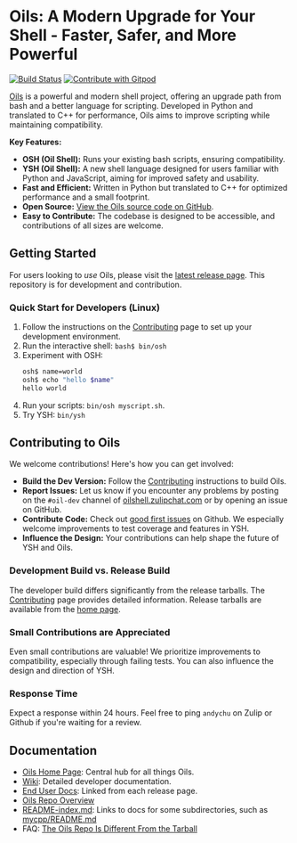 # Oils: A Modern Upgrade for Your Shell - Faster, Safer, and More Powerful

[![Build Status](https://github.com/oils-for-unix/oils/actions/workflows/all-builds.yml/badge.svg?branch=master)](https://github.com/oils-for-unix/oils/actions/workflows/all-builds.yml)
<a href="https://gitpod.io/from-referrer/">
  <img src="https://img.shields.io/badge/Contribute%20with-Gitpod-908a85?logo=gitpod" alt="Contribute with Gitpod" />
</a>

[Oils](https://oils.pub/) is a powerful and modern shell project, offering an upgrade path from bash and a better language for scripting. Developed in Python and translated to C++ for performance, Oils aims to improve scripting while maintaining compatibility.

**Key Features:**

*   **OSH (Oil Shell):** Runs your existing bash scripts, ensuring compatibility.
*   **YSH (Oil Shell):**  A new shell language designed for users familiar with Python and JavaScript, aiming for improved safety and usability.
*   **Fast and Efficient:**  Written in Python but translated to C++ for optimized performance and a small footprint.
*   **Open Source:** [View the Oils source code on GitHub](https://github.com/oils-for-unix/oils).
*   **Easy to Contribute:**  The codebase is designed to be accessible, and contributions of all sizes are welcome.

## Getting Started

For users looking to *use* Oils, please visit the [latest release page](https://oils.pub/release/latest/).  This repository is for development and contribution.

### Quick Start for Developers (Linux)

1.  Follow the instructions on the [Contributing](https://github.com/oils-for-unix/oils/wiki/Contributing) page to set up your development environment.
2.  Run the interactive shell: `bash$ bin/osh`
3.  Experiment with OSH:
    ```bash
    osh$ name=world
    osh$ echo "hello $name"
    hello world
    ```
4.  Run your scripts: `bin/osh myscript.sh`.
5.  Try YSH: `bin/ysh`

## Contributing to Oils

We welcome contributions! Here's how you can get involved:

*   **Build the Dev Version:**  Follow the [Contributing](https://github.com/oils-for-unix/oils/wiki/Contributing) instructions to build Oils.
*   **Report Issues:**  Let us know if you encounter any problems by posting on the `#oil-dev` channel of [oilshell.zulipchat.com](https://oilshell.zulipchat.com/) or by opening an issue on GitHub.
*   **Contribute Code:** Check out [good first issues](https://github.com/oils-for-unix/oils/issues?q=is%3Aissue+is%3Aopen+label%3A%22good+first+issue%22) on Github.  We especially welcome improvements to test coverage and features in YSH.
*   **Influence the Design:**  Your contributions can help shape the future of YSH and Oils.

### Development Build vs. Release Build

The developer build differs significantly from the release tarballs. The [Contributing](https://github.com/oils-for-unix/oils/wiki/Contributing) page provides detailed information. Release tarballs are available from the [home page](https://oils.pub/).

### Small Contributions are Appreciated

Even small contributions are valuable! We prioritize improvements to compatibility, especially through failing tests. You can also influence the design and direction of YSH.

### Response Time

Expect a response within 24 hours. Feel free to ping `andychu` on Zulip or Github if you're waiting for a review.

## Documentation

*   [Oils Home Page](https://oils.pub/): Central hub for all things Oils.
*   [Wiki](https://github.com/oils-for-unix/oils/wiki): Detailed developer documentation.
*   [End User Docs](https://oils.pub/releases.html): Linked from each release page.
*   [Oils Repo Overview](doc/repo-overview.md)
*   [README-index.md](README-index.md): Links to docs for some subdirectories, such as [mycpp/README.md](mycpp/README.md)
*   FAQ: [The Oils Repo Is Different From the Tarball](https://github.com/oils-for-unix/oils/wiki/The-Oils-Repo-Is-Different-From-the-Tarball-Releases)